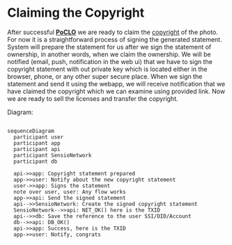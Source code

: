 # Claiming the Copyright

After successful [**PoCLO**](./camera-lens-verification.md) we are ready to claim the [copyright](../glossary.md#copyright) of the photo. For now it is a straightforward process of signing the generated statement.
System will prepare the statement for us after we sign the statement of ownership, in another words, when we claim the ownership. We will be notified (email, push, notification in the web ui) that we have to sign the copyright statement with out private key which is located either in the browser, phone, or any other super secure place. When we sign the statement and send it using the webapp, we will receive notification that we have claimed the copyright which we can examine using provided link. Now we are ready to sell the licenses and transfer the copyright.

Diagram:

```mermaid

sequenceDiagram
  participant user
  participant app
  participant api
  participant SensioNetwork
  participant db

  api->>app: Copyright statement prepared
  app->>user: Notify about the new copyright statement
  user->>app: Signs the statement
  note over user, user: Any flow works
  app->>api: Send the signed statement
  api-->>SensioNetwork: Create the signed copyright statement
  SensioNetwork-->>api: NET_OK() here is the TXID
  api-->>db: Save the reference to the user SSI/DID/Account
  db-->>api: DB_OK()
  api->>app: Success, here is the TXID
  app->>user: Notify, congrats

```
